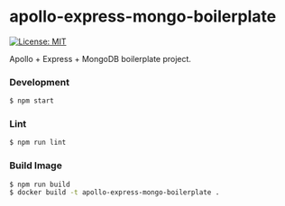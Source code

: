 # apollo-express-mongo-boilerplate

[![License: MIT](https://img.shields.io/badge/License-MIT-yellow.svg)](https://opensource.org/licenses/MIT)

Apollo + Express + MongoDB boilerplate project.

### Development

```bash
$ npm start
```

### Lint

```bash
$ npm run lint
```

### Build Image

```bash
$ npm run build 
$ docker build -t apollo-express-mongo-boilerplate .
```
